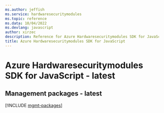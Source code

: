 ```yaml
---
ms.author: jeffish
ms.service: hardwaresecuritymodules
ms.topic: reference
ms.data: 10/04/2022
ms.devlang: javascript
author: xirzec
description: Reference for Azure Hardwaresecuritymodules SDK for JavaScript
title: Azure Hardwaresecuritymodules SDK for JavaScript
---
```

# Azure Hardwaresecuritymodules SDK for JavaScript - latest

## Management packages - latest
[!INCLUDE [mgmt-packages](hardwaresecuritymodules-mgmt-index.md)]